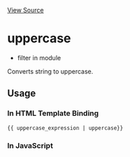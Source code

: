 

[View Source](http://github.com///tree/master/#L15319)



# uppercase



* filter in module []()






Converts string to uppercase.








## Usage
### In HTML Template Binding

```
{{ uppercase_expression | uppercase}}
```


### In JavaScript
```$filter('uppercase')()
```








